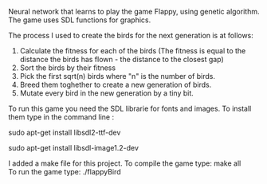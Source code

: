 Neural network that learns to play the game Flappy, using genetic algorithm. The game uses SDL functions for graphics.

The process I used to create the birds for the next generation is at follows:
1. Calculate the fitness for each of the birds (The fitness is equal to the distance the birds has flown - the distance to the closest gap)
2. Sort the birds by their fitness
3. Pick the first sqrt(n) birds where "n" is the number of birds.
4. Breed them toghether to create a new generation of birds.
5. Mutate every bird in the new generation by a tiny bit.

To run this game you need the SDL librarie for fonts and images.
To install them type in the command line :

sudo apt-get install libsdl2-ttf-dev
 
sudo apt-get install libsdl-image1.2-dev

I added a make file for this project.
To compile the game type: make all  
To run the game type: ./flappyBird
